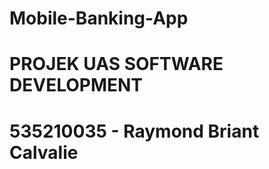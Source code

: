 # Mobile-Banking-App
# PROJEK UAS SOFTWARE DEVELOPMENT
<h1> 535210035 - Raymond Briant Calvalie </h1>
